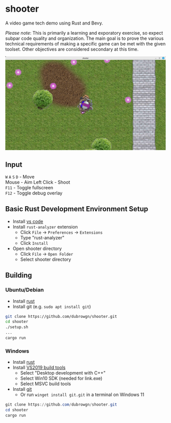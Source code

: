 # shooter

A video game tech demo using Rust and Bevy.

*Please note*: This is primarily a learning and exporatory exercise, so expect subpar code quality and organization. The main goal is to prove the various technical requirements of making a specific game can be met with the given toolset. Other objectives are considered secondary at this time.

![screenshot_2023-02-01](readme/screenshot_2023-02-01.jpg)

## Input

`W` `A` `S` `D` - Move  
Mouse - Aim
Left Click - Shoot  
`F11` - Toggle fullscreen  
`F12` - Toggle debug overlay  

## Basic Rust Development Environment Setup

* Install [vs code](https://code.visualstudio.com/download)
* Install `rust-analyzer` extension
  * Click `File` -> `Preferences` -> `Extensions`
  * Type "rust-analyzer"
  * Click `Install`
* Open shooter directory
  * Click `File` -> `Open Folder`
  * Select shooter directory

## Building

### Ubuntu/Debian

* Install [rust](https://www.rust-lang.org/tools/install)
* Install git (e.g. `sudo apt install git`)

```bash
git clone https://github.com/dubrowgn/shooter.git
cd shooter
./setup.sh
...
cargo run
```

### Windows

* Install [rust](https://www.rust-lang.org/tools/install)
* Install [VS2019 build tools](https://visualstudio.microsoft.com/visual-cpp-build-tools)
  * Select "Desktop development with C++"
  * Select Win10 SDK (needed for link.exe)
  * Select MSVC build tools
* Install [git](https://git-scm.com/downloads)
  * Or run `winget install git.git` in a terminal on Windows 11

```powershell
git clone https://github.com/dubrowgn/shooter.git
cd shooter
cargo run
```
